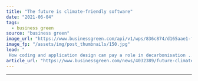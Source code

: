 ```yaml
---
title: "The future is climate-friendly software"
date: "2021-06-04"
tags: 
  - business green
source: "business green"
image_url: "https://www.businessgreen.com/api/v1/wps/836c874/d165aae1-fd45-4d09-9229-b14180b9e7c1/2/iStock-1252202552-software-185x114.jpg"
image_fp: "/assets/img/post_thumbnails/150.jpg"
lead: "
 How coding and application design can pay a role in decarbonisation ..."
article_url: "https://www.businessgreen.com/news/4032389/future-climate-friendly-software"
---
```


---
